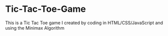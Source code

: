 # Tic-Tac-Toe-Game
This is a Tic Tac Toe game I created by coding in HTML/CSS/JavaScript and using the Minimax Algorithm

